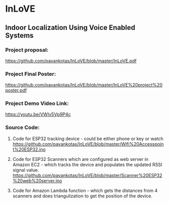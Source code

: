 # InLoVE
## Indoor Localization Using Voice Enabled Systems

### Project proposal:
https://github.com/pavankotas/InLoVE/blob/master/InLoVE.pdf

### Project Final Poster:
https://github.com/pavankotas/InLoVE/blob/master/InLoVE%20project%20poster.pdf

### Project Demo Video Link:
https://youtu.be/VWIv5Vp9P4c

### Source Code:

1) Code for ESP32 tracking device - could be either phone or key or watch
https://github.com/pavankotas/InLoVE/blob/master/Wifi%20Accesspoint%20ESP32.ino

2) Code for ESP32 Scanners which are configured as web server in Amazon EC2 - which tracks the device and populates the updated RSSI signal value.   
https://github.com/pavankotas/InLoVE/blob/master/Scanner%20ESP32%20web%20server.ino

3) Code for Amazon Lambda function - which gets the distances from 4 scanners and does triangulization to get the position of the device.
